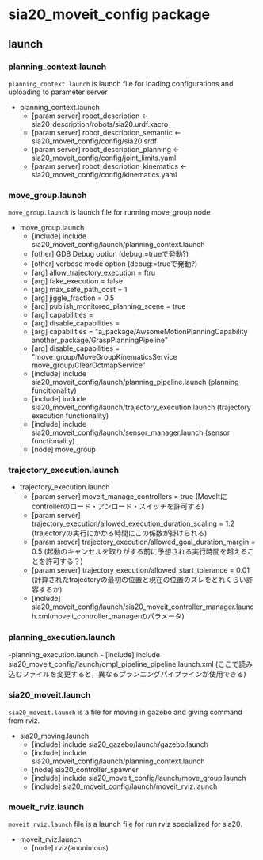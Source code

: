 # sia20_moveit_config package

## launch
### planning_context.launch
```planning_context.launch``` is launch file for loading configurations and uploading to parameter server

- planning_context.launch
	- [param server] robot_description <- sia20_description/robots/sia20.urdf.xacro
	- [param server] robot_description_semantic <- sia20_moveit_config/config/sia20.srdf
	- [param server] robot_description_planning <- sia20_moveit_config/config/joint_limits.yaml
	- [param server] robot_description_kinematics <- sia20_moveit_config/config/kinematics.yaml

### move_group.launch
​```move_group.launch``` is launch file for running move_group node
- move_group.launch
	- [include] include sia20_moveit_config/launch/planning_context.launch
	- [other] GDB Debug option (debug:=trueで発動?)
	- [other] verbose mode option (debug:=trueで発動?)
	- [arg] allow_trajectory_execution = ftru
	- [arg] fake_execution = false
	- [arg] max_sefe_path_cost = 1
	- [arg] jiggle_fraction = 0.5
	- [arg] publish_monitored_planning_scene = true
	- [arg] capabilities = 
	- [arg] disable_capabilities =
	- [arg] capabilities = "a_package/AwsomeMotionPlanningCapability another_package/GraspPlanningPipeline"
	- [arg] disable_capabilities = "move_group/MoveGroupKinematicsService move_group/ClearOctmapService"
	- [include] include sia20_moveit_config/launch/planning_pipeline.launch (planning funcitionality)
	- [include] include sia20_moveit_config/launch/trajectory_execution.launch (trajectory execution functionality)
	- [include] include sia20_moveit_config/launch/sensor_manager.launch (sensor functionality)
	- [node] move_group 

### trajectory_execution.launch

- trajectory_execution.launch
	- [param server] moveit_manage_controllers = true (MoveItにcontrollerのロード・アンロード・スイッチを許可する)
	- [param server] trajectory_execution/allowed_execution_duration_scaling = 1.2 (trajectoryの実行にかかる時間にこの係数が掛けられる)
	- [param srever] trajectory_execution/allowed_goal_duration_margin = 0.5 (起動のキャンセルを取りがする前に予想される実行時間を超えることを許可する？)
	- [param server] trajectory_execution/allowed_start_tolerance = 0.01 (計算されたtrajectoryの最初の位置と現在の位置のズレをどれくらい許容するか)
	- [include] sia20_moveit_config/launch/sia20_moveit_controller_manager.launch.xml(moveit_controller_managerのパラメータ)

### planning_execution.launch
-planning_execution.launch
	- [include] include sia20_moveit_config/launch/ompl_pipeline_pipeline.launch.xml (ここで読み込むファイルを変更すると，異なるプランニングパイプラインが使用できる)


### sia20_moveit.launch
```sia20_moveit.launch``` is a file for moving in gazebo and giving command from rviz.
- sia20_moving.launch
	- [include] include sia20_gazebo/launch/gazebo.launch
	- [include] include sia20_moveit_config/launch/planning_context.launch
	- [node] sia20_controller_spawner
	- [include] include sia20_moveit_config/launch/move_group.launch
	- [include] sia20_moveit_config/launch/moveit_rviz.launch

### moveit_rviz.launch
```moveit_rviz.launch``` file is a launch file for run rviz specialized for sia20.
- moveit_rviz.launch
	- [node] rviz(anonimous)
